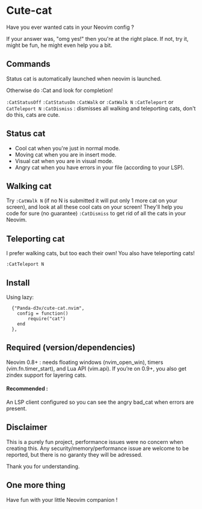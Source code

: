 # Cute-cat
Have you ever wanted cats in your Neovim config ?

If your answer was, "omg yes!" then you're at the right place. If not, try it, might be fun, he might even help you a bit.

## Commands
Status cat is automatically launched when neovim is launched.

Otherwise do :Cat and look for completion!

`:CatStatusOff`
`:CatStatusOn`
`:CatWalk` or `:CatWalk N`
`:CatTeleport` or `CatTeleport N`
`:CatDismiss` : dismisses all walking and teleporting cats, don't do this, cats are cute.

## Status cat
- Cool cat when you're just in normal mode.
- Moving cat when you are in insert mode.
- Visual cat when you are in visual mode.
- Angry cat when you have errors in your file (according to your LSP).

## Walking cat
Try `:CatWalk N` (if no N is submitted it will put only 1 more cat on your screen), and look at all these cool cats on your screen! They'll help you code for sure (no guarantee)
`:CatDismiss` to get rid of all the cats in your Neovim.

## Teleporting cat
I prefer walking cats, but too each their own! You also have teleporting cats!

`:CatTeleport N`

## Install
Using lazy:
```
  {"Panda-d3v/cute-cat.nvim",
    config = function()
        require("cat")
    end
  },
```


## Required (version/dependencies)
Neovim 0.8+ : needs floating windows (nvim_open_win), timers (vim.fn.timer_start), and Lua API (vim.api).
If you’re on 0.9+, you also get zindex support for layering cats.
#### Recommended :
An LSP client configured so you can see the angry bad_cat when errors are present.


## Disclaimer
This is a purely fun project, performance issues were no concern when creating this. Any security/memory/performance issue are welcome to be reported, but there is no garanty they will be adressed.

Thank you for understanding.

## One more thing
Have fun with your little Neovim companion !
